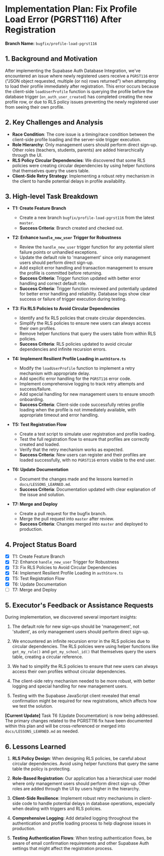 # Implementation Plan: Fix Profile Load Error (PGRST116) After Registration

**Branch Name:** `bugfix/profile-load-pgrst116`

## 1. Background and Motivation

After implementing the Supabase Auth Database Integration, we've encountered an issue where newly registered users receive a `PGRST116` error ("JSON object requested, multiple (or no) rows returned") when attempting to load their profile immediately after registration. This error occurs because the client-side `loadUserProfile` function is querying the profile before the database trigger (`on_auth_user_created`) has completed creating the new profile row, or due to RLS policy issues preventing the newly registered user from seeing their own profile.

## 2. Key Challenges and Analysis

*   **Race Condition**: The core issue is a timing/race condition between the client-side profile loading and the server-side trigger execution.
*   **Role Hierarchy**: Only management users should perform direct sign-up. Other roles (teachers, students, parents) are added hierarchically through the UI.
*   **RLS Policy Circular Dependencies**: We discovered that some RLS policies were creating circular dependencies by using helper functions that themselves query the users table.
*   **Client-Side Retry Strategy**: Implementing a robust retry mechanism in the client to handle potential delays in profile availability.

## 3. High-level Task Breakdown

*   **T1: Create Feature Branch**
    *   Create a new branch `bugfix/profile-load-pgrst116` from the latest `master`.
    *   **Success Criteria**: Branch created and checked out.

*   **T2: Enhance `handle_new_user` Trigger for Robustness**
    *   Review the `handle_new_user` trigger function for any potential silent failure points or unhandled exceptions.
    *   Update the default role to 'management' since only management users should perform direct sign-up.
    *   Add explicit error handling and transaction management to ensure the profile is committed before returning.
    *   **Success Criteria**: Trigger function updated with better error handling and correct default role.
    *   **Success Criteria**: Trigger function reviewed and potentially updated for better error handling and reliability. Database logs show clear success or failure of trigger execution during testing.

*   **T3: Fix RLS Policies to Avoid Circular Dependencies**
    *   Identify and fix RLS policies that create circular dependencies.
    *   Simplify the RLS policies to ensure new users can always access their own profiles.
    *   Remove helper functions that query the users table from within RLS policies.
    *   **Success Criteria**: RLS policies updated to avoid circular dependencies and infinite recursion errors.

*   **T4: Implement Resilient Profile Loading in `authStore.ts`**
    *   Modify the `loadUserProfile` function to implement a retry mechanism with appropriate delay.
    *   Add specific error handling for the `PGRST116` error code.
    *   Implement comprehensive logging to track retry attempts and success/failure.
    *   Add special handling for new management users to ensure smooth onboarding.
    *   **Success Criteria**: Client-side code successfully retries profile loading when the profile is not immediately available, with appropriate timeout and error handling.

*   **T5: Test Registration Flow**
    *   Create a test script to simulate user registration and profile loading.
    *   Test the full registration flow to ensure that profiles are correctly created and loaded.
    *   Verify that the retry mechanism works as expected.
    *   **Success Criteria**: New users can register and their profiles are loaded successfully, with no `PGRST116` errors visible to the end user.

*   **T6: Update Documentation**
    *   Document the changes made and the lessons learned in `docs/LESSONS_LEARNED.md`.
    *   **Success Criteria**: Documentation updated with clear explanation of the issue and solution.

*   **T7: Merge and Deploy**
    *   Create a pull request for the bugfix branch.
    *   Merge the pull request into `master` after review.
    *   **Success Criteria**: Changes merged into `master` and deployed to production.

## 4. Project Status Board

- [x] T1: Create Feature Branch
- [x] T2: Enhance `handle_new_user` Trigger for Robustness
- [x] T3: Fix RLS Policies to Avoid Circular Dependencies
- [x] T4: Implement Resilient Profile Loading in `authStore.ts`
- [x] T5: Test Registration Flow
- [x] T6: Update Documentation
- [ ] T7: Merge and Deploy

## 5. Executor's Feedback or Assistance Requests

During implementation, we discovered several important insights:

1. The default role for new sign-ups should be 'management', not 'student', as only management users should perform direct sign-up.

2. We encountered an infinite recursion error in the RLS policies due to circular dependencies. The RLS policies were using helper functions like `get_my_role()` and `get_my_school_id()` that themselves query the users table, creating a circular reference.

3. We had to simplify the RLS policies to ensure that new users can always access their own profiles without circular dependencies.

4. The client-side retry mechanism needed to be more robust, with better logging and special handling for new management users.

5. Testing with the Supabase JavaScript client revealed that email confirmation might be required for new registrations, which affects how we test the solution.

**[Current Update]** Task T6 (Update Documentation) is now being addressed. The primary changes related to the PGRST116 fix have been documented within this plan and will be cross-referenced or merged into `docs/LESSONS_LEARNED.md` as needed.

## 6. Lessons Learned

1. **RLS Policy Design**: When designing RLS policies, be careful about circular dependencies. Avoid using helper functions that query the same table the policy is protecting.

2. **Role-Based Registration**: Our application has a hierarchical user model where only management users should perform direct sign-up. Other roles are added through the UI by users higher in the hierarchy.

3. **Client-Side Resilience**: Implement robust retry mechanisms in client-side code to handle potential delays in database operations, especially when dealing with triggers and RLS policies.

4. **Comprehensive Logging**: Add detailed logging throughout the authentication and profile loading process to help diagnose issues in production.

5. **Testing Authentication Flows**: When testing authentication flows, be aware of email confirmation requirements and other Supabase Auth settings that might affect the registration process.
